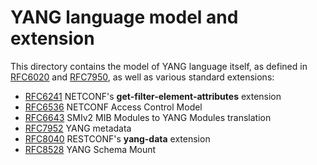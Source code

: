# YANG language model and extension

This directory contains the model of YANG language itself, as defined in [RFC6020] and [RFC7950],
as well as various standard extensions:
* [RFC6241] NETCONF's **get-filter-element-attributes** extension
* [RFC6536] NETCONF Access Control Model
* [RFC6643] SMIv2 MIB Modules to YANG Modules translation
* [RFC7952] YANG metadata
* [RFC8040] RESTCONF's **yang-data** extension
* [RFC8528] YANG Schema Mount

[RFC6020]:https://tools.ietf.org/html/rfc6020
[RFC6241]:https://tools.ietf.org/html/rfc6241
[RFC6536]:https://tools.ietf.org/html/rfc6536
[RFC6643]:https://tools.ietf.org/html/rfc6643
[RFC7950]:https://tools.ietf.org/html/rfc7950
[RFC7952]:https://tools.ietf.org/html/rfc7952
[RFC8040]:https://tools.ietf.org/html/rfc8040
[RFC8528]:https://tools.ietf.org/html/rfc8528
